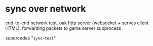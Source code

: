 # sync over network

end-to-end network test. oak http server (websocket + serves client HTML), forwarding packets to game server subprocess

supercedes "`sync-test`"
